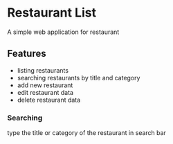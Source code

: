 # Restaurant List
A simple web application for restaurant

## Features
- listing restaurants
- searching restaurants by title and category
- add new restaurant 
- edit restaurant data
- delete restaurant data


### Searching
type the title or category of the restaurant in search bar

